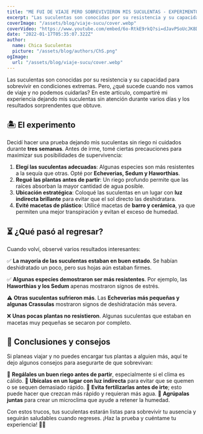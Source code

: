 ```yaml
---
title: "ME FUI DE VIAJE PERO SOBREVIVIERON MIS SUCULENTAS - EXPERIMENTO CON SUCULENTAS"
excerpt: "Las suculentas son conocidas por su resistencia y su capacidad para sobrevivir en condiciones extremas. Pero, ¿qué sucede cuando nos vamos de viaje y no podemos cuidarlas? "
coverImage: "/assets/blog/viaje-sucu/cover.webp"
coverVideo: "https://www.youtube.com/embed/6o-RtkE9rkQ?si=dJavPSoUcJK8D-a7" 
date: "2022-01-17T05:35:07.322Z"
author:
  name: Chica Suculentas
  picture: "/assets/blog/authors/ChS.png"
ogImage:
  url: "/assets/blog/viaje-sucu/cover.webp"
---
```

 

Las suculentas son conocidas por su resistencia y su capacidad para sobrevivir en condiciones extremas. Pero, ¿qué sucede cuando nos vamos de viaje y no podemos cuidarlas? En este artículo, compartiré mi experiencia dejando mis suculentas sin atención durante varios días y los resultados sorprendentes que obtuve.

## 🏝️ El experimento

Decidí hacer una prueba dejando mis suculentas sin riego ni cuidados durante **tres semanas**. Antes de irme, tomé ciertas precauciones para maximizar sus posibilidades de supervivencia:

1. **Elegí las suculentas adecuadas**: Algunas especies son más resistentes a la sequía que otras. Opté por **Echeverias, Sedum y Haworthias**.
2. **Regué las plantas antes de partir**: Un riego profundo permite que las raíces absorban la mayor cantidad de agua posible.
3. **Ubicación estratégica**: Coloqué las suculentas en un lugar con **luz indirecta brillante** para evitar que el sol directo las deshidratara.
4. **Evité macetas de plástico**: Utilicé macetas de **barro y cerámica**, ya que permiten una mejor transpiración y evitan el exceso de humedad.

## ⏳ ¿Qué pasó al regresar?

Cuando volví, observé varios resultados interesantes:

✅ **La mayoría de las suculentas estaban en buen estado**. Se habían deshidratado un poco, pero sus hojas aún estaban firmes.

✅ **Algunas especies demostraron ser más resistentes**. Por ejemplo, las **Haworthias y los Sedum** apenas mostraron signos de estrés.

⚠️ **Otras suculentas sufrieron más**. Las **Echeverias más pequeñas y algunas Crassulas** mostraron signos de deshidratación más severa.

❌ **Unas pocas plantas no resistieron**. Algunas suculentas que estaban en macetas muy pequeñas se secaron por completo.

## 📌 Conclusiones y consejos

Si planeas viajar y no puedes encargar tus plantas a alguien más, aquí te dejo algunos consejos para asegurarte de que sobrevivan:

🔹 **Regálales un buen riego antes de partir**, especialmente si el clima es cálido.
🔹 **Ubícalas en un lugar con luz indirecta** para evitar que se quemen o se sequen demasiado rápido.
🔹 **Evita fertilizarlas antes de irte**; esto puede hacer que crezcan más rápido y requieran más agua.
🔹 **Agrúpalas juntas** para crear un microclima que ayude a retener la humedad.

Con estos trucos, tus suculentas estarán listas para sobrevivir tu ausencia y seguirán saludables cuando regreses. ¡Haz la prueba y cuéntame tu experiencia! 🌱✨

